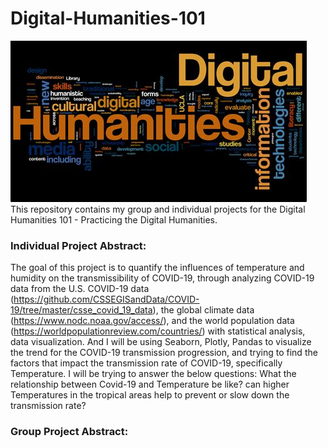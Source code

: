 # Digital-Humanities-101

![Image of DigHum](image/digital-1.jpg)
This repository contains my group and individual projects for the Digital Humanities 101 - Practicing the Digital Humanities.

### Individual Project Abstract:
The goal of this project is to quantify the influences of temperature and humidity on the transmissibility of COVID-19, through analyzing COVID-19 data from the U.S. COVID-19 data (https://github.com/CSSEGISandData/COVID-19/tree/master/csse_covid_19_data), the global climate data (https://www.nodc.noaa.gov/access/), and the world population data (https://worldpopulationreview.com/countries/) with statistical analysis, data visualization. And I will be using Seaborn, Plotly, Pandas to visualize the trend for the COVID-19 transmission progression, and trying to find the factors that impact the transmission rate of COVID-19, specifically Temperature. I will be trying to answer the below questions: What the relationship between Covid-19 and Temperature be like? can higher Temperatures in the tropical areas help to prevent or slow down the transmission rate?

### Group Project Abstract:

